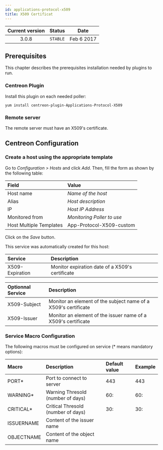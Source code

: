 ```yaml
---
id: applications-protocol-x509
title: X509 Certificat
---
```


| Current version | Status | Date |
| :-: | :-: | :-: |
| 3.0.8 | `STABLE` | Feb  6 2017 |

## Prerequisites

This chapter describes the prerequisites installation needed by plugins to run.

### Centreon Plugin

Install this plugin on each needed poller:

``` shell
yum install centreon-plugin-Applications-Protocol-X509
```

### Remote server

The remote server must have an X509's certificate.

## Centreon Configuration

### Create a host using the appropriate template

Go to *Configuration \> Hosts* and click *Add*. Then, fill the form as shown by
the following table:

| Field                                   | Value                      |
| :-------------------------------------- | :------------------------- |
| Host name                               | *Name of the host*         |
| Alias                                   | *Host description*         |
| IP                                      | *Host IP Address*          |
| Monitored from                          | *Monitoring Poller to use* |
| Host Multiple Templates                 | App-Protocol-X509-custom   |

Click on the *Save* button.

This service was automatically created for this host:

| Service         | Description                                     |
| :-------------- | :---------------------------------------------- |
| X509-Expiration | Monitor expiration date of a X509's certificate |

| Optionnal Service | Description                                                    |
| :---------------- | :------------------------------------------------------------- |
| X509-Subject      | Monitor an element of the subject name of a X509's certificate |
| X509-Issuer       | Monitor an element of the issuer name of a X509's certificate  |

### Service Macro Configuration

The following macros must be configured on service (\* means mandatory options):

| Macro      | Description                        | Default value | Example |
| :--------- | :--------------------------------- | :------------ | :------ |
| PORT\*     | Port to connect to server          | 443           | 443     |
| WARNING\*  | Warning Thresold (number of days)  | 60:           | 60:     |
| CRITICAL\* | Critical Thresold (number of days) | 30:           | 30:     |
| ISSUERNAME | Content of the issuer name         |               |         |
| OBJECTNAME | Content of the object name         |               |         |

